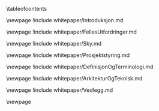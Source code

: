 \tableofcontents  


\newpage
!include whitepaper/Introduksjon.md

\newpage
!include whitepaper/FellesUtfordringer.md

\newpage
!include whitepaper/Sky.md

\newpage
!include whitepaper/Prosjektstyring.md

\newpage
!include whitepaper/DefinisjonOgTerminologi.md

\newpage
!include whitepaper/ArkitekturOgTeknisk.md

\newpage
!include whitepaper/Vedlegg.md

\newpage